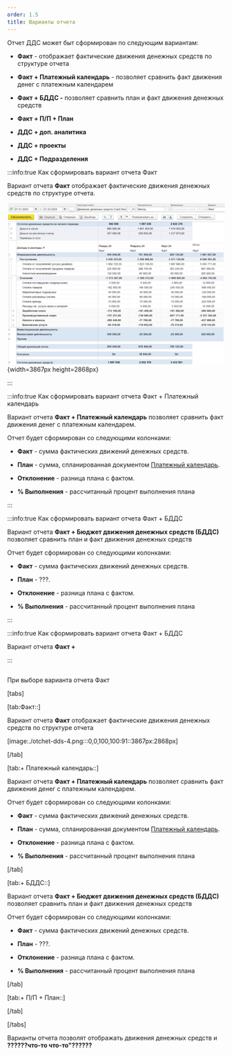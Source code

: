 ```yaml
---
order: 1.5
title: Варианты отчета
---
```


Отчет ДДС может быт сформирован по следующим вариантам:

-  **Факт** - отображает фактические движения денежных средств по структуре отчета

-  **Факт + Платежный календарь** - позволяет сравнить факт движения денег c платежным календарем

-  **Факт + БДДС -** позволяет сравнить план и факт движения денежных средств

-  **Факт + П/П + План**

-  **ДДС + доп. аналитика**

-  **ДДС + проекты**

-  **ДДС + Подразделения**

:::info:true Как сформировать вариант отчета Факт

Вариант отчета **Факт** отображает фактические движения денежных средств по структуре отчета.

![](./varianty-otcheta.png){width=3867px height=2868px}

:::

:::info:true Как сформировать вариант отчета Факт + Платежный календарь

Вариант отчета **Факт + Платежный календарь** позволяет сравнить факт движения денег c платежным календарем.

Отчет будет сформирован со следующими колонками:

-  **Факт** - сумма фактических движений денежных средств.

-  **План** - сумма, спланированная документом [Платежный календарь](./../new-article-4).

-  **Отклонение** - разница плана с фактом.

-  **% Выполнения** - рассчитанный процент выполнения плана

:::

:::info:true Как сформировать вариант отчета Факт + БДДС

Вариант отчета **Факт + Бюджет движения денежных средств (БДДС)** позволяет сравнить план и факт движения денежных средств

Отчет будет сформирован со следующими колонками:

-  **Факт** - сумма фактических движений денежных средств.

-  **План** - ???.

-  **Отклонение** - разница плана с фактом.

-  **% Выполнения** - рассчитанный процент выполнения плана

:::

:::info:true Как сформировать вариант отчета Факт + БДДС

Вариант отчета **Факт +** 

:::

## 

При выборе варианта отчета Факт 



[tabs]

[tab:Факт::]

Вариант отчета **Факт** отображает фактические движения денежных средств по структуре отчета

[image:./otchet-dds-4.png:::0,0,100,100:91::3867px:2868px]

[/tab]

[tab:+ Платежный календарь::]

Вариант отчета **Факт + Платежный календарь** позволяет сравнить факт движения денег c платежным календарем.

Отчет будет сформирован со следующими колонками:

-  **Факт** - сумма фактических движений денежных средств.

-  **План** - сумма, спланированная документом [Платежный календарь](./../new-article-4).

-  **Отклонение** - разница плана с фактом.

-  **% Выполнения** - рассчитанный процент выполнения плана

[/tab]

[tab:+ БДДС::]

Вариант отчета **Факт + Бюджет движения денежных средств (БДДС)** позволяет сравнить план и факт движения денежных средств

Отчет будет сформирован со следующими колонками:

-  **Факт** - сумма фактических движений денежных средств.

-  **План** - ???.

-  **Отклонение** - разница плана с фактом.

-  **% Выполнения** - рассчитанный процент выполнения плана

[/tab]

[tab:+ П/П + План::]



[/tab]

[/tabs]

Варианты отчета позволят отображать движения денежных средств и **??????что-то что-то"??????**
